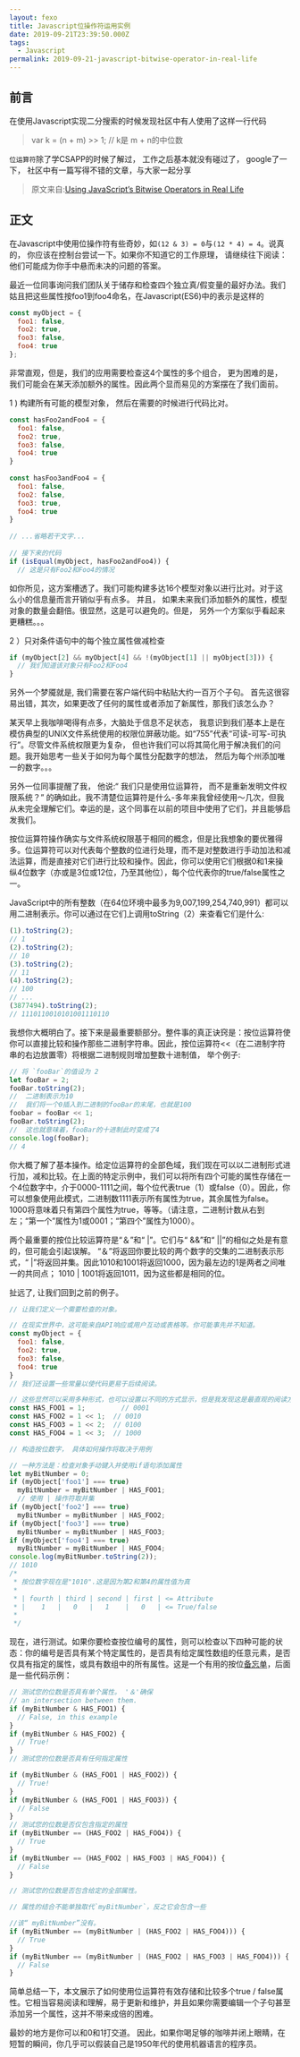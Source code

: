 ```yaml
---
layout: fexo
title: Javascript位操作符运用实例
date: 2019-09-21T23:39:50.000Z
tags:
  - Javascript
permalink: 2019-09-21-javascript-bitwise-operator-in-real-life
---
```


## 前言
在使用Javascript实现二分搜索的时候发现社区中有人使用了这样一行代码
> var k = (n + m) >> 1; // k是 m + n的中位数

`位运算符`除了学CSAPP的时候了解过， 工作之后基本就没有碰过了， google了一下， 社区中有一篇写得不错的文章，与大家一起分享 

> 原文来自:[Using JavaScript’s Bitwise Operators in Real Life](https://codeburst.io/using-javascript-bitwise-operators-in-real-life-f551a731ff5)

## 正文
在Javascript中使用位操作符有些奇妙，如`(12 & 3) = 0`与`(12 * 4) = 4`。说真的， 你应该在控制台尝试一下。如果你不知道它的工作原理， 请继续往下阅读： 他们可能成为你手中悬而未决的问题的答案。

最近一位同事询问我们团队关于储存和检查四个独立真/假变量的最好办法。我们姑且把这些属性按foo1到foo4命名，在Javascript(ES6)中的表示是这样的
```js
const myObject = {
  foo1: false,
  foo2: true,
  foo3: false,
  foo4: true
};
```
非常直观，但是，我们的应用需要检查这4个属性的多个组合， 更为困难的是， 我们可能会在某天添加额外的属性。因此两个显而易见的方案摆在了我们面前。

1 ) 构建所有可能的模型对象， 然后在需要的时候进行代码比对。 
```js
const hasFoo2andFoo4 = {
  foo1: false,
  foo2: true,
  foo3: false,
  foo4: true
}
 
const hasFoo3andFoo4 = {
  foo1: false,
  foo2: false,
  foo3: true,
  foo4: true
}
 
// ...省略若干文字...
 
// 接下来的代码
if (isEqual(myObject, hasFoo2andFoo4)) {
  // 这是只有Foo2和Foo4的情况
```
如你所见，这方案槽透了。我们可能构建多达16个模型对象以进行比对。对于这么小的信息量而言开销似乎有点多。 并且， 如果未来我们添加额外的属性，模型对象的数量会翻倍。很显然，这是可以避免的。但是， 另外一个方案似乎看起来更糟糕。。。

2 ）只对条件语句中的每个独立属性做减检查
```js
if (myObject[2] && myObject[4] && !(myObject[1] || myObject[3])) {
  // 我们知道该对象只有Foo2和Foo4
}
```
另外一个梦魇就是, 我们需要在客户端代码中粘贴大约一百万个子句。 首先这很容易出错，其次，如果更改了任何的属性或者添加了新属性，那我们该怎么办？

某天早上我咖啡喝得有点多，大脑处于信息不足状态， 我意识到我们基本上是在模仿典型的UNIX文件系统使用的权限位屏蔽功能。如“755”代表“可读-可写-可执行”。尽管文件系统权限更为复杂， 但也许我们可以将其简化用于解决我们的问题。我开始思考一些关于如何为每个属性分配数字的想法， 然后为每个州添加唯一的数字。。。

另外一位同事提醒了我， 他说:“ 我们只是使用位运算符， 而不是重新发明文件权限系统？” 的确如此，我不清楚位运算符是什么-多年来我曾经使用〜几次，但我从未完全理解它们。幸运的是，这个同事在以前的项目中使用了它们，并且能够启发我们。

按位运算符操作确实与文件系统权限基于相同的概念，但是比我想象的要优雅得多。位运算符可以对代表每个整数的位进行处理，而不是对整数进行手动加法和减法运算，而是直接对它们进行比较和操作。因此，你可以使用它们根据0和1来操纵4位数字（亦或是3位或12位，乃至其他位），每个位代表你的true/false属性之一。


JavaScript中的所有整数（在64位环境中最多为9,007,199,254,740,991）都可以用二进制表示。你可以通过在它们上调用toString（2）来查看它们是什么:
```js
(1).toString(2);
// 1
(2).toString(2);
// 10
(3).toString(2);
// 11
(4).toString(2);
// 100
// ...
(3877494).toString(2);
// 1110110010101001110110
```
我想你大概明白了。接下来是最重要额部分。整件事的真正诀窍是：按位运算符使你可以直接比较和操作那些二进制字符串。因此，按位运算符<<（在二进制字符串的右边放置零）将根据二进制规则增加整数十进制值， 举个例子:

```js
// 将 `fooBar`的值设为 2
let fooBar = 2;
fooBar.toString(2);
//  二进制表示为10
//  我们将一个0插入到二进制的fooBar的末尾，也就是100
foobar = fooBar << 1;
fooBar.toString(2);
//  这也就意味着，fooBar的十进制此时变成了4
console.log(fooBar);
// 4
```
你大概了解了基本操作。给定位运算符的全部色域，我们现在可以以二进制形式进行加，减和比较。在上面的特定示例中，我们可以将所有四个可能的属性存储在一个4位数字中，介于0000-1111之间，每个位代表true（1）或false（0）。因此，你可以想象使用此模式，二进制数1111表示所有属性为true，其余属性为false。 1000将意味着只有第四个属性为true，等等。（请注意，二进制计数从右到左；“第一个”属性为1或0001；“第四个”属性为1000）。

两个最重要的按位比较运算符是“＆”和“ |”。它们与“ &&”和“ ||”的相似之处是有意的，但可能会引起误解。 “＆”将返回你要比较的两个数字的交集的二进制表示形式，“ |”将返回并集。因此1010和1001将返回1000，因为最左边的1是两者之间唯一的共同点； 1010 | 1001将返回1011，因为这些都是相同的位。 

扯远了, 让我们回到之前的例子。
```js
// 让我们定义一个需要检查的对象。

// 在现实世界中，这可能来自API响应或用户互动或表格等。你可能事先并不知道。
const myObject = {
  foo1: false,
  foo2: true,
  foo3: false,
  foo4: true
}
// 我们还设置一些常量以使代码更易于后续阅读。

// 这些显然可以采用多种形式，也可以设置以不同的方式显示，但是我发现这是最直观的阅读方式：
const HAS_FOO1 = 1;         // 0001
const HAS_FOO2 = 1 << 1;  // 0010
const HAS_FOO3 = 1 << 2;  // 0100
const HAS_FOO4 = 1 << 3;  // 1000

// 构造按位数字， 具体如何操作将取决于用例

// 一种方法是：检查对象手动键入并使用if语句添加属性
let myBitNumber = 0;
if (myObject['foo1'] === true)
  myBitNumber = myBitNumber | HAS_FOO1;
  // 使用 | 操作符取并集
if (myObject['foo2'] === true)
  myBitNumber = myBitNumber | HAS_FOO2;
if (myObject['foo3'] === true)
  myBitNumber = myBitNumber | HAS_FOO3;
if (myObject['foo4'] === true)
  myBitNumber = myBitNumber | HAS_FOO4;
console.log(myBitNumber.toString(2));
// 1010
/*
 * 按位数字现在是"1010".这是因为第2和第4的属性值为真
 *
 * | fourth | third | second | first | <= Attribute
 * |    1   |   0   |   1    |   0   | <= True/false
 *
 */
```
现在，进行测试。如果你要检查按位编号的属性，则可以检查以下四种可能的状态：你的编号是否具有某个特定属性的，是否具有给定属性数组的任意元素，是否仅具有指定的属性，或具有数组中的所有属性。这是一个有用的按位[备忘单](https://union.io/images/repo/20170531-00--895036.png)，后面是一些代码示例：

```js
// 测试您的位数是否具有单个属性。 '＆'确保
// an intersection between them.
if (myBitNumber & HAS_FOO1) {
  // False, in this example
}
if (myBitNumber & HAS_FOO2) {
  // True!
}
// 测试您的位数是否具有任何指定属性

if (myBitNumber & (HAS_FOO1 | HAS_FOO2)) {
  // True!
}
if (myBitNumber & (HAS_FOO1 | HAS_FOO3)) {
  // False
}
// 测试您的位数是否仅包含指定的属性
if (myBitNumber == (HAS_FOO2 | HAS_FOO4)) {
  // True
}
if (myBitNumber == (HAS_FOO2 | HAS_FOO3 | HAS_FOO4)) {
  // False
}

// 测试您的位数是否包含给定的全部属性。

// 属性的结合不能单独取代`myBitNumber`，反之它会包含一些

//该“ myBitNumber”没有。
if (myBitNumber == (myBitNumber | (HAS_FOO2 | HAS_FOO4))) {
  // True
}
if (myBitNumber == (myBitNumber | (HAS_FOO2 | HAS_FOO3 | HAS_FOO4))) {
  // False
}
```
简单总结一下，本文展示了如何使用位运算符有效存储和比较多个true / false属性。它相当容易阅读和理解，易于更新和维护，并且如果你需要编辑一个子句甚至添加另一个属性，这并不带来成倍的困难。

 最妙的地方是你可以和0和1打交道。 因此，如果你喝足够的咖啡并闭上眼睛，在短暂的瞬间，你几乎可以假装自己是1950年代的使用机器语言的程序员。
